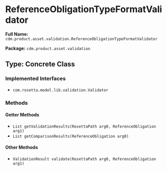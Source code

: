 # ReferenceObligationTypeFormatValidator

**Full Name:** `cdm.product.asset.validation.ReferenceObligationTypeFormatValidator`

**Package:** `cdm.product.asset.validation`

## Type: Concrete Class

### Implemented Interfaces

- `com.rosetta.model.lib.validation.Validator`

### Methods

#### Getter Methods

- `List getValidationResults(RosettaPath arg0, ReferenceObligation arg1)`
- `List getComparisonResults(ReferenceObligation arg0)`

#### Other Methods

- `ValidationResult validate(RosettaPath arg0, ReferenceObligation arg1)`

